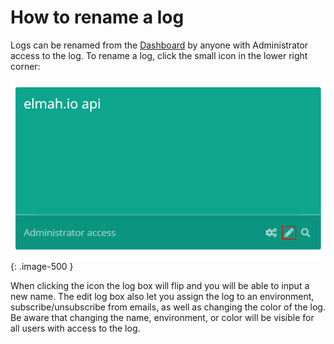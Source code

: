 # How to rename a log

Logs can be renamed from the [Dashboard](https://app.elmah.io/dashboard/) by anyone with Administrator access to the log. To rename a log, click the small <span class="fa fa-pencil"></span> icon in the lower right corner:

![Rename log](images/rename-log.png){: .image-500 }

When clicking the icon the log box will flip and you will be able to input a new name. The edit log box also let you assign the log to an environment, subscribe/unsubscribe from emails, as well as changing the color of the log. Be aware that changing the name, environment, or color will be visible for all users with access to the log.